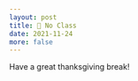 ```yaml
---
layout: post
title: 🦃 No Class
date: 2021-11-24
more: false
---
```


Have a great thanksgiving break!